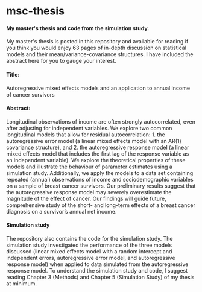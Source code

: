 # msc-thesis
#### My master's thesis and code from the simulation study.

My master's thesis is posted in this repository and available for reading if you think you would enjoy 63 pages of in-depth discussion on statistical models and their mean/variance-covariance structures. I have included the abstract here for you to gauge your interest.

#### Title: 
Autoregressive mixed effects models and an application to annual income of cancer survivors

#### Abstract: 
Longitudinal observations of income are often strongly autocorrelated, even after adjusting for independent variables. We explore two common longitudinal models that allow for residual autocorrelation: 1. the autoregressive error model (a linear mixed effects model with an AR(1) covariance structure), and 2. the autoregressive response model (a linear mixed effects model that includes the first lag of the response variable as an independent variable). We explore the theoretical properties of these models and illustrate the behaviour of parameter estimates using a simulation study. Additionally, we apply the models to a data set containing repeated (annual) observations of income and sociodemographic variables on a sample of breast cancer survivors. Our preliminary results suggest that the autoregressive
response model may severely overestimate the magnitude of the effect of cancer. Our findings will guide future, comprehensive study of the short- and long-term effects of a breast cancer diagnosis on a survivor’s annual net income.

#### Simulation study
The repository also contains the code for the simulation study. The simulation study investigated the performance of the three models discussed (linear mixed effects model with a random intercept and independent errors, autoregressive error model, and autoregressive response model) when applied to data simulated from the autoregressive response model. To understand the simulation study and code, I suggest reading Chapter 3 (Methods) and Chapter 5 (Simulation Study) of my thesis at minimum.

